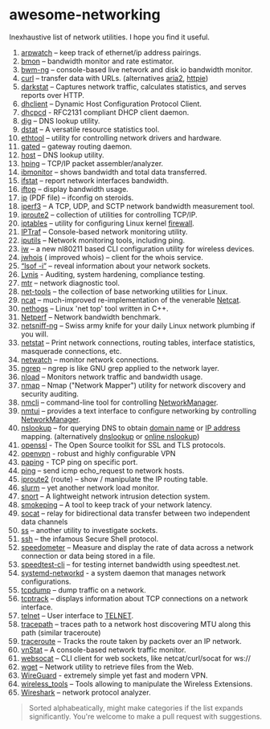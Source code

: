 # awesome-networking

Inexhaustive list of network utilities. I hope you find it useful.

1. [arpwatch](https://linux.die.net/man/8/arpwatch) – keep track of ethernet/ip address pairings.
2. [bmon](https://github.com/tgraf/bmon) – bandwidth monitor and rate estimator.
3. [bwm-ng](https://www.gropp.org/?id=projects&sub=bwm-ng) – console-based live network and disk io bandwidth monitor.
4. [curl](https://curl.haxx.se/) – transfer data with URLs. (alternatives [aria2](https://github.com/aria2/aria2), [httpie](https://httpie.org/))
5. [darkstat](https://unix4lyfe.org/darkstat/) – Captures network traffic, calculates statistics, and serves  reports over HTTP.
6. [dhclient](https://linux.die.net/man/8/dhclient) – Dynamic Host Configuration Protocol Client.
7. [dhcpcd](https://wiki.archlinux.org/index.php/Dhcpcd) \- RFC2131 compliant DHCP client daemon.
8. [dig](https://linux.die.net/man/1/dig) – DNS lookup utility.
9. [dstat](https://github.com/dagwieers/dstat) – A versatile resource statistics tool.
10. [ethtool](https://mirrors.edge.kernel.org/pub/software/network/ethtool/) – utility for controlling network drivers and hardware.
11. [gated](https://www.oreilly.com/library/view/linux-in-a/0596000251/re101.html) – gateway routing daemon.
12. [host](https://linux.die.net/man/1/host) – DNS lookup utility.
13. [hping](http://www.hping.org/) – TCP/IP packet assembler/analyzer.
14. [ibmonitor](http://ibmonitor.sourceforge.net/) – shows bandwidth and total data transferred.
15. [ifstat](http://gael.roualland.free.fr/ifstat/) –  report network interfaces bandwidth.
16. [iftop](http://www.ex-parrot.com/pdw/iftop/) – display bandwidth usage.
17. [ip](https://access.redhat.com/sites/default/files/attachments/rh_ip_command_cheatsheet_1214_jcs_print.pdf) (PDF file) – ifconfig on steroids.
18. [iperf3](https://github.com/esnet/iperf) – A TCP, UDP, and SCTP network bandwidth measurement tool.
19. [iproute2](https://wiki.linuxfoundation.org/networking/iproute2) – collection of utilities for controlling TCP/IP.
20. [iptables](https://netfilter.org/) – utility for configuring Linux kernel [firewall](https://wiki.archlinux.org/index.php/Firewall).
21. [IPTraf](https://sourceforge.net/projects/iptraf-ng/) – Console-based network monitoring utility.
22. [iputils](https://wiki.linuxfoundation.org/networking/iputils) – Network monitoring tools, including ping.
23. [iw](https://wireless.wiki.kernel.org/en/users/documentation/iw) – a new nl80211 based CLI configuration utility for wireless devices.
24. [jwhois](https://github.com/jonasob/jwhois/) ( improved whois) – client for the whois service.
25. [“lsof -i”](https://www.novell.com/coolsolutions/tip/18078.html) – reveal information about your network sockets.
26. [Lynis](https://cisofy.com/lynis/) \- Auditing, system hardening, compliance testing.
27. [mtr](http://www.bitwizard.nl/mtr/) – network diagnostic tool.
28. [net-tools](http://net-tools.sourceforge.net/) – the collection of base networking utilities for Linux.
29. [ncat](https://nmap.org/ncat/) – much-improved re-implementation of the venerable [Netcat](http://sectools.org/tool/netcat/).
30. [nethogs](https://github.com/raboof/nethogs) – Linux 'net top' tool written in C++.
31. [Netperf](https://github.com/HewlettPackard/netperf) – Network bandwidth benchmark.
32. [netsniff-ng](http://netsniff-ng.org/) – Swiss army knife for your daily Linux network plumbing if you will.
33. [netstat](http://net-tools.sourceforge.net/man/netstat.8.html) – Print network connections, routing tables, interface statistics, masquerade connections, etc.
34. [netwatch](http://www.slctech.org/~mackay/NETWATCH/netwatch.html) – monitor network connections.
35. [ngrep](https://github.com/jpr5/ngrep/) – ngrep is like GNU grep applied to the network layer.
36. [nload](http://www.roland-riegel.de/nload) – Monitors network traffic and bandwidth usage.
37. [nmap](https://nmap.org/) – Nmap ("Network Mapper") utility for network discovery and security auditing.
38. [nmcli](https://developer.gnome.org/NetworkManager/stable/nmcli.html) – command-line tool for controlling [NetworkManager](https://wiki.gnome.org/Projects/NetworkManager).
39. [nmtui](https://access.redhat.com/documentation/en-US/Red_Hat_Enterprise_Linux/7/html/Networking_Guide/sec-Networking_Config_Using_nmtui.html) – provides a text interface to configure networking by controlling [NetworkManager](https://wiki.gnome.org/Projects/NetworkManager).
40. [nslookup](https://en.wikipedia.org/wiki/Nslookup) – for querying DNS to obtain [domain name](https://en.wikipedia.org/wiki/Domain_name) or [IP address](https://en.wikipedia.org/wiki/IP_address) mapping. (alternatively [dnslookup](https://github.com/ameshkov/dnslookup) or [online nslookup](https://www.nslookup.io/))
41. [openssl](https://www.openssl.org/) \- The Open Source toolkit for SSL and TLS protocols.
42. [openvpn](https://openvpn.net/index.php/open-source.html) \- robust and highly configurable VPN
43. [paping](https://github.com/rampageX/paping) \- TCP ping on specific port.
44. [ping](https://en.wikipedia.org/wiki/Ping_(networking_utility)) – send icmp echo\_request to network hosts.
45. [iproute2](https://git.kernel.org/pub/scm/network/iproute2/iproute2.git) (route) – show / manipulate the IP routing table.
46. [slurm](https://github.com/mattthias/slurm) – yet another network load monitor.
47. [snort](https://www.snort.org/) – A lightweight network intrusion detection system.
48. [smokeping](https://oss.oetiker.ch/smokeping/) –  A tool to keep track of your network latency.
49. [socat](http://www.dest-unreach.org/socat/) – relay for bidirectional data transfer between two independent data channels
50. [ss](http://linux-ip.net/gl/ss/) – another utility to investigate sockets.
51. [ssh](https://linux.die.net/man/1/ssh) –  the infamous Secure Shell protocol.
52. [speedometer](http://excess.org/speedometer/) – Measure and display the rate of data across a network connection or data being stored in a file.
53. [speedtest-cli](https://github.com/sivel/speedtest-cli) – for testing internet bandwidth using speedtest.net.
54. [systemd-networkd](https://wiki.archlinux.org/index.php/Systemd-networkd) \- a system daemon that manages network configurations.
55. [tcpdump](https://www.tcpdump.org/) – dump traffic on a network.
56. [tcptrack](https://github.com/bchretien/tcptrack) –  displays information about TCP connections on a network interface.
57. [telnet](https://www.unix.com/man-page/linux/1/telnet/) – User interface to [TELNET](https://en.wikipedia.org/wiki/Telnet).
58. [tracepath](https://linux.die.net/man/8/tracepath) – traces path to a network host discovering MTU along this path (similar  traceroute)
59. [traceroute](http://traceroute.sourceforge.net/) – Tracks the route taken by packets over an IP network.
60. [vnStat](https://humdi.net/vnstat/) – A console-based network traffic monitor.
61. [websocat](https://github.com/vi/websocat) – CLI client for web sockets, like netcat/curl/socat for ws://
62. [wget](https://www.gnu.org/software/wget/) –  Network utility to retrieve files from the Web.
63. [WireGuard](https://www.wireguard.com/) \- extremely simple yet fast and modern VPN.
64. [wireless\_tools](https://hewlettpackard.github.io/wireless-tools/Tools.html) – Tools allowing to manipulate the Wireless Extensions.
65. [Wireshark](https://www.wireshark.org/) – network protocol analyzer.

> Sorted alphabeatically, might make categories if the list expands significantly. You're welcome to make a pull request with suggestions.

